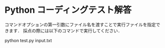 # Python コーディングテスト解答
コマンドオプションの第一引数にファイル名を渡すことで実行ファイルを指定できます．
採点の際には以下のコマンドで実行してください．

python test.py input.txt